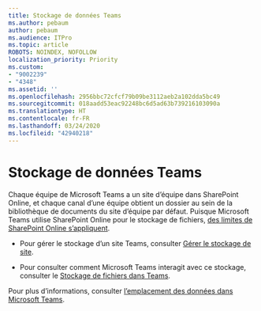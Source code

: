 ```yaml
---
title: Stockage de données Teams
ms.author: pebaum
author: pebaum
ms.audience: ITPro
ms.topic: article
ROBOTS: NOINDEX, NOFOLLOW
localization_priority: Priority
ms.custom:
- "9002239"
- "4348"
ms.assetid: ''
ms.openlocfilehash: 2956bbc72cfcf79b09be3112aeb2a102dda5bc49
ms.sourcegitcommit: 018aadd53eac92248bc6d5ad63b739216103090a
ms.translationtype: HT
ms.contentlocale: fr-FR
ms.lasthandoff: 03/24/2020
ms.locfileid: "42940218"
---
```

# <a name="teams-data-storage"></a>Stockage de données Teams

Chaque équipe de Microsoft Teams a un site d’équipe dans SharePoint Online, et chaque canal d’une équipe obtient un dossier au sein de la bibliothèque de documents du site d’équipe par défaut. Puisque Microsoft Teams utilise SharePoint Online pour le stockage de fichiers, [des limites de SharePoint Online s’appliquent](https://docs.microsoft.com/microsoftteams/limits-specifications-teams#storage).

- Pour gérer le stockage d’un site Teams, consulter [Gérer le stockage de site](https://docs.microsoft.com/sharepoint/manage-site-collection-storage-limits#manage-individual-site-storage-limits).

- Pour consulter comment Microsoft Teams interagit avec ce stockage, consulter le [Stockage de fichiers dans Teams](https://support.office.com/article/file-storage-in-teams-df5cc0a5-d1bb-414c-8870-46c6eb76686a).

Pour plus d’informations, consulter [l’emplacement des données dans Microsoft Teams](https://docs.microsoft.com/microsoftteams/location-of-data-in-teams).
